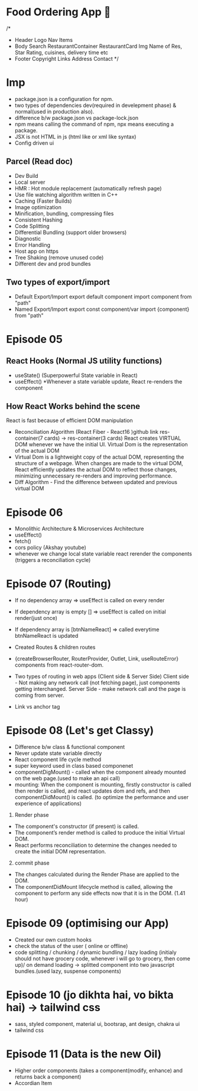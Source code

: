 # Food Ordering App 🚀

/\*

- Header
  Logo
  Nav Items
- Body
  Search
  RestaurantContainer
  RestaurantCard
  Img
  Name of Res, Star Rating, cuisines, delivery time etc
- Footer
  Copyright
  Links
  Address
  Contact
  \*/

# Imp

- package.json is a configuration for npm.
- two types of dependencies dev(required in develepment phase) & normal(used in production also).
- difference b/w package.json vs package-lock.json
- npm means calling the command of npm, npx means executing a package.
- JSX is not HTML in js (html like or xml like syntax)
- Config driven ui

## Parcel (Read doc)

- Dev Build
- Local server
- HMR : Hot module replacement (automatically refresh page)
- Use file watching algorithm written in C++
- Caching (Faster Builds)
- Image optimization
- Minification, bundling, compressing files
- Consistent Hashing
- Code Splitting
- Differential Bundling (support older browsers)
- Diagnostic
- Error Handling
- Host app on https
- Tree Shaking (remove unused code)
- Different dev and prod bundles

## Two types of export/import

- Default Export/Import
  export default component
  import component from "path"
- Named Export/Import
  export const component/var
  import {component} from "path"

# Episode 05

## React Hooks (Normal JS utility functions)

- useState() (Superpowerful State variable in React)
- useEffect()
  \*Whenever a state variable update, React re-renders the component

## How React Works behind the scene

React is fast because of efficient DOM manipulation

- Reconciliation Algorithm (React Fiber - React16 )github link
  res-container(7 cards) -> res-container(3 cards)
  React creates VIRTUAL DOM whenever we have the initial UI.
  Virtual Dom is the representation of the actual DOM
- Virtual Dom is a lightweight copy of the actual DOM, representing the
  structure of a webpage. When changes are made to the virtual DOM,
  React efficiently updates the actual DOM to reflect those changes,
  minimizing unnecessary re-renders and improving performance.
- Diff Algorithm - Find the difference between updated and previous
  virtual DOM

# Episode 06

- Monolithic Architecture & Microservices Architecture
- useEffect()
- fetch()
- cors policy (Akshay youtube)
- whenever we change local state variable react rerender the components (triggers a reconciliation cycle)

# Episode 07 (Routing)

- If no dependency array => useEffect is called on every render
- If dependency array is empty [] => useEffect is called on initial render(just once)
- If dependency array is [btnNameReact] => called everytime btnNameReact is updated

- Created Routes & children routes
- {createBrowserRouter, RouterProvider, Outlet, Link, useRouteError} components from react-router-dom.

- Two types of routing in web apps (Client side & Server Side)
  Client side - Not making any network call (not fetching page), just
  components getting interchanged.
  Server Side - make network call and the page is coming from server.

- Link vs anchor tag

# Episode 08 (Let's get Classy)

- Difference b/w class & functional component
- Never update state variable directly
- React component life cycle method
- super keyword used in class based componenet
- componentDigMount() - called when the component already mounted on the web page.(used to make an api call)
- mounting: When the component is mounting, firstly constructor is called then render is called, and react updates dom and refs, and then componentDidMount() is called.
  (to optimize the performance and user experience of applications)

1. Render phase

- The component's constructor (if present) is called.
- The component’s render method is called to produce the initial Virtual DOM.
- React performs reconciliation to determine the changes needed to create the initial DOM representation.

2. commit phase

- The changes calculated during the Render Phase are applied to the DOM.
- The componentDidMount lifecycle method is called, allowing the component to perform any side effects now that it is in the DOM.
  (1.41 hour)

# Episode 09 (optimising our App)

- Created our own custom hooks
- check the status of the user ( online or offline)
- code splitting / chunking / dynamic bundling / lazy loading (initialy should not have grocery code, whenever i will go to grocery, then come up)/ on demand loading -> splitted component into two javascript bundles.(used lazy, suspense components)

# Episode 10 (jo dikhta hai, vo bikta hai) -> tailwind css

- sass, styled component, material ui, bootsrap, ant design, chakra ui
- tailwind css

# Episode 11 (Data is the new Oil)

- Higher order components (takes a component(modify, enhance) and returns back a component)
- Accordian Item
